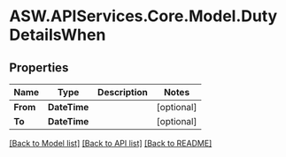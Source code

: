 
# ASW.APIServices.Core.Model.DutyDetailsWhen

## Properties

Name | Type | Description | Notes
------------ | ------------- | ------------- | -------------
**From** | **DateTime** |  | [optional] 
**To** | **DateTime** |  | [optional] 

[[Back to Model list]](../README.md#documentation-for-models)
[[Back to API list]](../README.md#documentation-for-api-endpoints)
[[Back to README]](../README.md)

